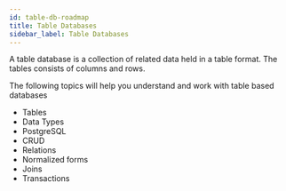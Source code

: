 ```yaml
---
id: table-db-roadmap
title: Table Databases
sidebar_label: Table Databases
---
```


A table database is a collection of related data held in a table format. The tables consists of columns and rows. 

The following topics will help you understand and work with table based databases

- Tables
- Data Types
- PostgreSQL
- CRUD
- Relations
- Normalized forms
- Joins
- Transactions
